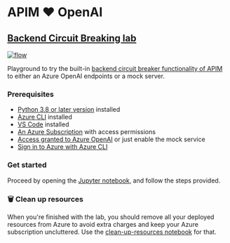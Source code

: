 # APIM ❤️ OpenAI

## [Backend Circuit Breaking lab](backend-circuit-breaking.ipynb)

[![flow](../../images/backend-circuit-breaking.gif)](backend-circuit-breaking.ipynb)

Playground to try the built-in [backend circuit breaker functionality of APIM](https://learn.microsoft.com/azure/api-management/backends?tabs=bicep) to either an Azure OpenAI endpoints or a mock server.

### Prerequisites

- [Python 3.8 or later version](https://www.python.org/) installed
- [Azure CLI](https://learn.microsoft.com/cli/azure/install-azure-cli) installed
- [VS Code](https://code.visualstudio.com/) installed
- [An Azure Subscription](https://azure.microsoft.com/free/) with access permissions
- [Access granted to Azure OpenAI](https://aka.ms/oai/access) or just enable the mock service
- [Sign in to Azure with Azure CLI](https://learn.microsoft.com/cli/azure/authenticate-azure-cli-interactively)

### Get started

Proceed by opening the [Jupyter notebook](backend-circuit-breaking.ipynb), and follow the steps provided.

### 🗑️ Clean up resources

When you're finished with the lab, you should remove all your deployed resources from Azure to avoid extra charges and keep your Azure subscription uncluttered.
Use the [clean-up-resources notebook](clean-up-resources.ipynb) for that.
